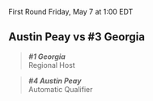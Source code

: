 First Round
Friday, May 7 at 1:00 EDT
## Austin Peay vs #3 Georgia

> ***#1 Georgia***  
> Regional Host

> ***#4 Austin Peay***  
> Automatic Qualifier